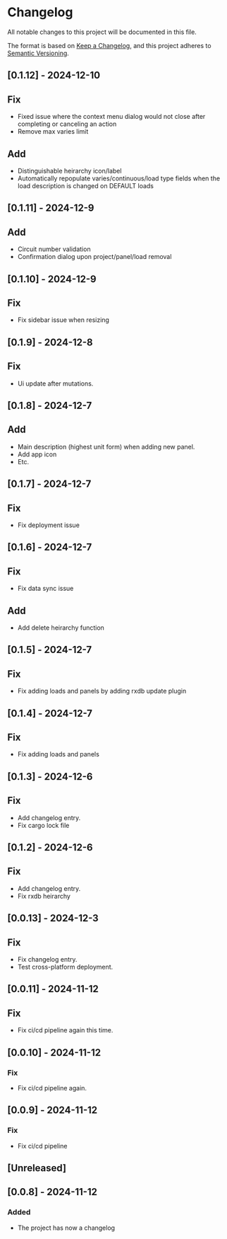 # Changelog

All notable changes to this project will be documented in this file.

The format is based on [Keep a Changelog](https://"0.0.9"keepachangelog.com/en/1.0.0/),
and this project adheres to [Semantic Versioning](https://semver.org/spec/v2.0.0.html).

## [0.1.12] - 2024-12-10

## Fix

- Fixed issue where the context menu dialog would not close after completing or canceling an action
- Remove max varies limit

## Add

- Distinguishable heirarchy icon/label
- Automatically repopulate varies/continuous/load type fields when the load description is changed on DEFAULT loads

## [0.1.11] - 2024-12-9

## Add

- Circuit number validation
- Confirmation dialog upon project/panel/load removal

## [0.1.10] - 2024-12-9

## Fix

- Fix sidebar issue when resizing

## [0.1.9] - 2024-12-8

## Fix

- Ui update after mutations.

## [0.1.8] - 2024-12-7

## Add

- Main description (highest unit form) when adding new panel.
- Add app icon
- Etc.

## [0.1.7] - 2024-12-7

## Fix

- Fix deployment issue

## [0.1.6] - 2024-12-7

## Fix

- Fix data sync issue

## Add

- Add delete heirarchy function

## [0.1.5] - 2024-12-7

## Fix

- Fix adding loads and panels by adding rxdb update plugin

## [0.1.4] - 2024-12-7

## Fix

- Fix adding loads and panels

## [0.1.3] - 2024-12-6

## Fix

- Add changelog entry.
- Fix cargo lock file

## [0.1.2] - 2024-12-6

## Fix

- Add changelog entry.
- Fix rxdb heirarchy

## [0.0.13] - 2024-12-3

## Fix

- Fix changelog entry.
- Test cross-platform deployment.

## [0.0.11] - 2024-11-12

## Fix

- Fix ci/cd pipeline again this time.

## [0.0.10] - 2024-11-12

### Fix

- Fix ci/cd pipeline again.

## [0.0.9] - 2024-11-12

### Fix

- Fix ci/cd pipeline

## [Unreleased]

## [0.0.8] - 2024-11-12

### Added

- The project has now a changelog
